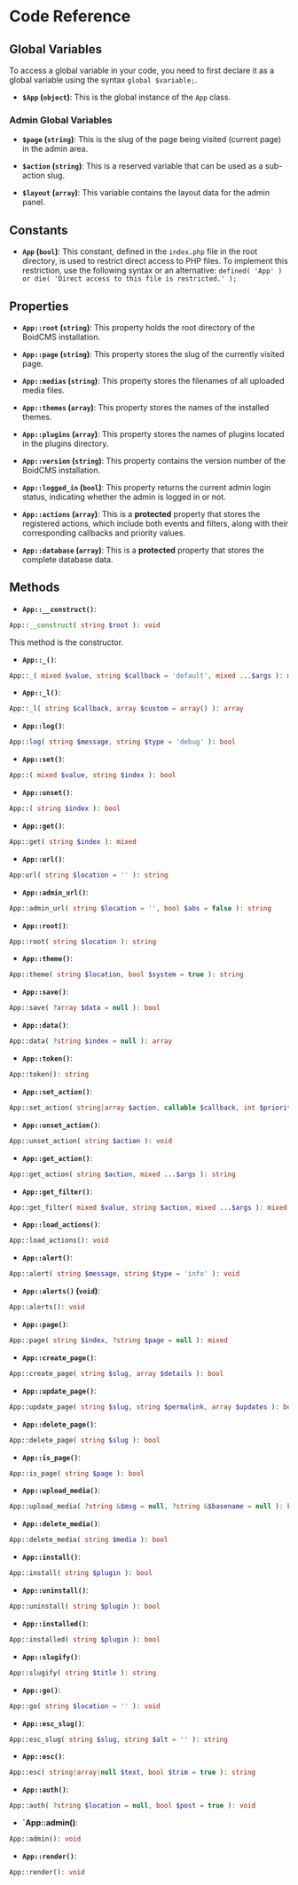 # Code Reference


## Global Variables
To access a global variable in your code, you need to first declare it as a global variable using the syntax `global $variable;`. 

- **`$App` (`object`)**:
This is the global instance of the `App` class.

### Admin Global Variables

- **`$page` (`string`)**:
This is the slug of the page being visited (current page) in the admin area.

- **`$action` (`string`)**:
This is a reserved variable that can be used as a sub-action slug.

- **`$layout` (`array`)**:
This variable contains the layout data for the admin panel.

## Constants

- **`App` (`bool`)**:
This constant, defined in the `index.php` file in the root directory, is used to restrict direct access to PHP files. To implement this restriction, use the following syntax or an alternative: `defined( 'App' ) or die( 'Direct access to this file is restricted.' );`  

## Properties

- **`App::root` (`string`)**:
This property holds the root directory of the BoidCMS installation.  

- **`App::page` (`string`)**:
This property stores the slug of the currently visited page.  

- **`App::medias` (`string`)**:
This property stores the filenames of all uploaded media files.  

- **`App::themes` (`array`)**:
This property stores the names of the installed themes.  

- **`App::plugins` (`array`)**:
This property stores the names of plugins located in the plugins directory.  

- **`App::version` (`string`)**:
This property contains the version number of the BoidCMS installation.  

- **`App::logged_in` (`bool`)**:
This property returns the current admin login status, indicating whether the admin is logged in or not.  

- **`App::actions` (`array`)**:
This is a **protected** property that stores the registered actions, which include both events and filters, along with their corresponding callbacks and priority values.  

- **`App::database` (`array`)**:
This is a **protected** property that stores the complete database data.  

## Methods

- **`App::__construct()`**:
```php
App::__construct( string $root ): void
```
This method is the constructor.  


- **`App::_()`**:
```php
App::_( mixed $value, string $callback = 'default', mixed ...$args ): mixed
```


- **`App::_l()`**:

```php
App::_l( string $callback, array $custom = array() ): array
```

- **`App::log()`**:

```php
App::log( string $message, string $type = 'debug' ): bool
```

- **`App::set()`**:

```php
App::( mixed $value, string $index ): bool
```

- **`App::unset()`**:

```php
App::( string $index ): bool
```

- **`App::get()`**:

```php
App::get( string $index ): mixed
```

- **`App::url()`**:

```php
App:url( string $location = '' ): string
```

- **`App::admin_url()`**:

```php
App::admin_url( string $location = '', bool $abs = false ): string
```

- **`App::root()`**:

```php
App::root( string $location ): string
```

- **`App::theme()`**:

```php
App::theme( string $location, bool $system = true ): string
```

- **`App::save()`**:

```php
App::save( ?array $data = null ): bool
```

- **`App::data()`**:

```php
App::data( ?string $index = null ): array
```

- **`App::token()`**:

```php
App::token(): string
```

- **`App::set_action()`**:

```php
App::set_action( string|array $action, callable $callback, int $priority = 10 ): void
```

- **`App::unset_action()`**:

```php
App::unset_action( string $action ): void
```

- **`App::get_action()`**:

```php
App::get_action( string $action, mixed ...$args ): string
```

- **`App::get_filter()`**:

```php
App::get_filter( mixed $value, string $action, mixed ...$args ): mixed
```

- **`App::load_actions()`**:

```php
App::load_actions(): void
```

- **`App::alert()`**:

```php
App::alert( string $message, string $type = 'info' ): void
```

- **`App::alerts()` (`void`)**:

```php
App::alerts(): void
```

- **`App::page()`**:

```php
App::page( string $index, ?string $page = null ): mixed
```

- **`App::create_page()`**:

```php
App::create_page( string $slug, array $details ): bool
```

- **`App::update_page()`**:

```php
App::update_page( string $slug, string $permalink, array $updates ): bool
```

- **`App::delete_page()`**:

```php
App::delete_page( string $slug ): bool
```

- **`App::is_page()`**:

```php
App::is_page( string $page ): bool
```

- **`App::upload_media()`**:

```php
App::upload_media( ?string &$msg = null, ?string &$basename = null ): bool
```

- **`App::delete_media()`**:

```php
App::delete_media( string $media ): bool
```

- **`App::install()`**:

```php
App::install( string $plugin ): bool
```

- **`App::uninstall()`**:

```php
App::uninstall( string $plugin ): bool
```

- **`App::installed()`**:

```php
App::installed( string $plugin ): bool
```

- **`App::slugify()`**:

```php
App::slugify( string $title ): string
```

- **`App::go()`**:

```php
App::go( string $location = '' ): void
```

- **`App::esc_slug()`**:

```php
App::esc_slug( string $slug, string $alt = '' ): string
```

- **`App::esc()`**:

```php
App::esc( string|array|null $text, bool $trim = true ): string
```

- **`App::auth()`**:

```php
App::auth( ?string $location = null, bool $post = true ): void
```

- **`App::admin()**:

```php
App::admin(): void
```

- **`App::render()`**:

```php
App::render(): void
```

